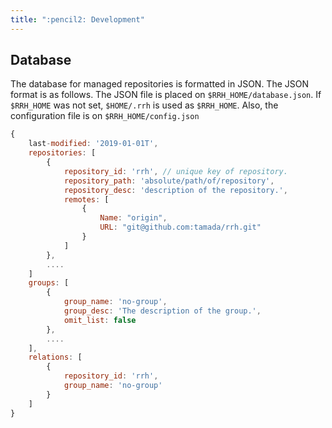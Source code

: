 ```yaml
---
title: ":pencil2: Development"
---
```


## Database

The database for managed repositories is formatted in JSON.
The JSON format is as follows.
The JSON file is placed on `$RRH_HOME/database.json`.
If `$RRH_HOME` was not set, `$HOME/.rrh` is used as `$RRH_HOME`.
Also, the configuration file is on `$RRH_HOME/config.json`

```js
{
    last-modified: '2019-01-01T',
    repositories: [
        {
            repository_id: 'rrh', // unique key of repository.
            repository_path: 'absolute/path/of/repository',
            repository_desc: 'description of the repository.',
            remotes: [
                {
                    Name: "origin",
                    URL: "git@github.com:tamada/rrh.git"
                }
            ]
        },
        ....
    ]
    groups: [
        {
            group_name: 'no-group',
            group_desc: 'The description of the group.',
            omit_list: false
        },
        ....
    ],
    relations: [
        {
            repository_id: 'rrh',
            group_name: 'no-group'
        }
    ]
}
```

